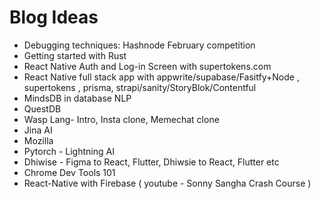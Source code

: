 # Blog Ideas

* Debugging techniques: Hashnode February competition
* Getting started with Rust
* &#x20;React Native Auth and Log-in Screen with supertokens.com
* React Native full stack app with appwrite/supabase/Fasitfy+Node , supertokens , prisma, strapi/sanity/StoryBlok/Contentful
* MindsDB in database NLP
* QuestDB&#x20;
* Wasp Lang- Intro, Insta clone, Memechat clone
* Jina AI
* Mozilla
* Pytorch - Lightning AI
* Dhiwise - Figma to React, Flutter, Dhiwsie to React, Flutter etc
* Chrome Dev Tools 101
* React-Native with Firebase ( youtube - Sonny Sangha Crash Course )
